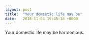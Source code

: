 ```yaml
---
layout: post
title:  "Your domestic life may be"
date:   2018-11-04 19:45:18 +0000
---
```

Your domestic life may be harmonious.

